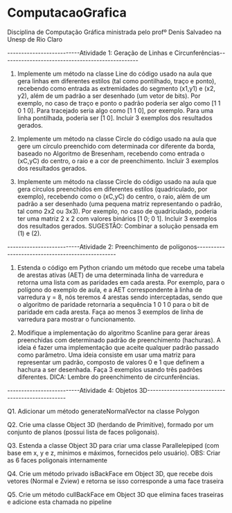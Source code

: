 # ComputacaoGrafica
Disciplina de Computação Gráfica ministrada pelo profº Denis Salvadeo na Unesp de Rio Claro


--------------------------Atividade 1: Geração de Linhas e Circunferências-------------------------------------------------

1. Implemente um método na classe Line do código usado na aula que gera linhas em
diferentes estilos (tal como pontilhado, traço e ponto), recebendo como entrada
as extremidades do segmento (x1,y1) e (x2, y2), além de um padrão a ser
desenhado (um vetor de bits). Por exemplo, no caso de traço e ponto o
padrão poderia ser algo como [1 1 0 1 0]. Para tracejado seria algo
como [1 1 0], por exemplo. Para uma linha pontilhada, poderia ser  [1 0]. Incluir 3
exemplos dos resultados gerados.


2. Implemente um método na classe Circle do código usado na aula que gere um
círculo preenchido com determinada cor diferente da borda, baseado no Algoritmo
de Bresenham, recebendo como entrada o (xC,yC) do centro, o raio e a cor de
preenchimento. Incluir 3 exemplos dos resultados gerados.


3. Implemente um método na classe Circle do código usado na aula que gera círculos
preenchidos em diferentes estilos (quadriculado, por exemplo), recebendo como o
(xC,yC) do centro, o raio, além de um padrão a ser desenhado (uma pequena
matriz representando o padrão, tal como 2x2 ou 3x3). Por exemplo, no caso de quadriculado,
poderia ter uma matriz 2 x 2 com valores binários [1 0; 0 1]. Incluir 3
exemplos dos resultados gerados. SUGESTÃO: Combinar a solução pensada em (1) e (2).


--------------------------Atividade 2: Preenchimento de polígonos-------------------------------------------------

1. Estenda o código em Python criando um método que recebe uma tabela de arestas ativas (AET) 
de uma determinada linha de varredura e retorna uma lista com as paridades em cada aresta. 
Por exemplo, para o polígono do exemplo de aula, e a AET correspondente à linha de varredura y = 8, 
nós teremos 4 arestas sendo interceptadas, sendo que o algoritmo de paridade retornaria a sequência 1 0 1 0 para o bit de paridade em cada aresta. 
Faça ao menos 3 exemplos de linha de varredura para mostrar o funcionamento.


2. Modifique a implementação do algoritmo Scanline para gerar áreas preenchidas com determinado padrão de preenchimento (hachuras). 
A ideia é fazer uma implementação que aceite qualquer padrão passado como parâmetro. Uma ideia consiste em usar uma matriz para representar um padrão, 
composto de valores 0 e 1 que definem a hachura a ser desenhada. Faça 3 exemplos usando três padrões diferentes. DICA: Lembre do preenchimento de circunferências.




--------------------------Atividade 4: Objetos 3D-------------------------------------------------

Q1. Adicionar um método generateNormalVector na classe Polygon

Q2. Crie uma classe Object 3D (herdando de Primitive), formado por um conjunto de planos (possui lista de faces poligonais).

Q3. Estenda a classe Object 3D para criar uma classe Parallelepiped (com base em x, y e z, mínimos e máximos, fornecidos pelo usuário). 
OBS: Criar as 6 faces poligonais internamente

Q4. Crie um método privado isBackFace em Object 3D, que recebe dois vetores (Normal e Zview) e retorna se isso corresponde a uma face traseira

Q5. Crie um método cullBackFace em Object 3D que elimina faces traseiras e adicione esta chamada no pipeline
